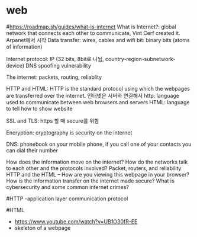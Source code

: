 # web
#https://roadmap.sh/guides/what-is-internet
What is Internet?: global network that connects each other to communicate, Vint Cerf created it. Arpanet에서 시작
Data transfer: wires, cables and wifi
bit: binary bits (atoms of information)

Internet protocol: IP (32 bits, 8bit로 나뉨, country-region-subnetwork-device)
DNS spoofing vulnerability

The internet: packets, routing, reliablity

HTTP and HTML: HTTP is the standard protocol using which the webpages are transferred over the internet. 
인터넷은 서버와 연결해서 http: language used to communicate between web browsers and servers
HTML: language to tell how to show website

SSL and TLS: https 할 때 secure를 위함

Encryption: cryptography is security on the internet

DNS: phonebook on your mobile phone, if you call one of your contacts you can dial their number

How does the information move on the internet?
How do the networks talk to each other and the protocols involved?
Packet, routers, and reliability
HTTP and the HTML – How are you viewing this webpage in your browser?
How is the information transfer on the internet made secure?
What is cybersecurity and some common internet crimes?





#HTTP
-application layer communication protocol




#HTML
- https://www.youtube.com/watch?v=UB1O30fR-EE
- skeleton of a webpage














